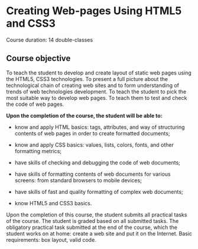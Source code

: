 # Creating Web-pages Using HTML5 and CSS3


Course duration: 14 double-classes

## Course objective

To teach the student to develop and create layout of static web pages
using the HTML5, CSS3 technologies. To present a full picture about the
technological chain of creating web sites and to form understanding
of trends of web technologies development. To teach the student to
pick the most suitable way to develop web pages. To teach them to
test and check the code of web pages.

__Upon the completion of the course, the student will be able to:__

* know and apply HTML basics: tags, attributes, and way of structuring
contents of web pages in order to create formatted documents;

* know and apply CSS basics: values, lists, colors, fonts, and other
formatting metrics;

* have skills of checking and debugging the code of web documents;

* have skills of formatting contents of web documents for various screens:
from standard browsers to mobile devices;

* have skills of fast and quality formatting of complex web documents;

* know HTML5 and CSS3 basics.

Upon the completion of this course, the student submits all practical
tasks of the course. The student is graded based on all submitted
tasks. The obligatory practical task submitted at the end of the course,
which the student works on at home: create a web site and put it on
the Internet. Basic requirements: box layout, valid code.
